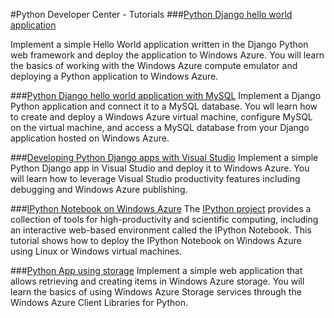 <properties linkid="devnav-python-tutorials" urlDisplayName="Tutorials" pageTitle="Windows Azure Python tutorials" metaKeywords="Python tutorials Windows Azure, Python tutorials Azure, Azure Python tutorials, Azure Python" metaDescription="Find tutorials about using Python with Windows Azure." metaCanonical="" disqusComments="0" umbracoNaviHide="0" />


#Python Developer Center - Tutorials
###[Python Django hello world application](/en-us/develop/python/tutorials/django-hello-world-(maclinux)/)

Implement a simple Hello World application written in the Django Python web framework and deploy the application to Windows Azure. You will learn the basics of working with the Windows Azure compute emulator and deploying a Python application to Windows Azure.

###[Python Django hello world application with MySQL](/en-us/develop/python/tutorials/web-app-with-django-and-mysql/)
Implement a Django Python application and connect it to a MySQL database. You wll learn how to create and deploy a Windows Azure virtual machine, configure MySQL on the virtual machine, and access a MySQL database from your Django application hosted on Windows Azure.

###[Developing Python Django apps with Visual Studio](/en-us/develop/python/tutorials/django-with-visual-studio/)
Implement a simple Python Django app in Visual Studio and deploy it to Windows Azure. You will learn how to leverage Visual Studio productivity features including debugging and Windows Azure publishing.

###[IPython Notebook on Windows Azure](/en-us/develop/python/tutorials/ipython-notebook/)
The [IPython project](http://ipython.org) provides a collection of tools for
high-productivity and scientific computing, including an interactive web-based environment called the IPython Notebook. This tutorial shows how to deploy the IPython Notebook on Windows Azure using Linux or Windows virtual machines. 

###[Python App using storage](/en-us/develop/python/tutorials/web-app-with-blob-storage/)
Implement a simple web application that allows retrieving and creating items in Windows Azure storage. You will learn the basics of using Windows Azure Storage services through the Windows Azure Client Libraries for Python.

